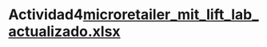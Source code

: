 # Actividad4[microretailer_mit_lift_lab_actualizado.xlsx](https://github.com/Santiagolc17/Actividad4/files/10100101/microretailer_mit_lift_lab_actualizado.xlsx)
